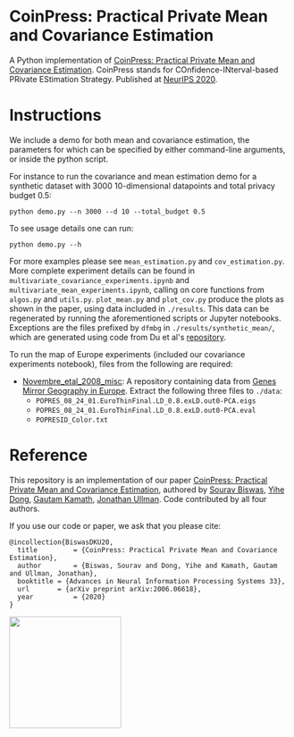 # CoinPress: Practical Private Mean and Covariance Estimation
A Python implementation of [CoinPress: Practical Private Mean and Covariance Estimation](https://arxiv.org/abs/2006.06618).
CoinPress stands for COnfidence-INterval-based PRivate EStimation Strategy. Published at [NeurIPS 2020](https://neurips.cc/Conferences/2020).

Instructions
===
We include a demo for both mean and covariance estimation, the parameters for which can be specified by either command-line arguments, or inside the python script. 

For instance to run the covariance and mean estimation demo for a synthetic dataset with 3000 10-dimensional datapoints and total privacy budget 0.5:

`python demo.py --n 3000 --d 10 --total_budget 0.5`

To see usage details one can run:

`python demo.py --h`


For more examples please see `mean_estimation.py` and `cov_estimation.py`. More complete experiment details can be found in `multivariate_covariance_experiments.ipynb` and `multivariate_mean_experiments.ipynb`, calling on core functions from `algos.py` and `utils.py`. `plot_mean.py` and `plot_cov.py` produce the plots as shown in the paper, using data included in `./results`. This data can be regenerated by running the aforementioned scripts or Jupyter notebooks. Exceptions are the files prefixed by `dfmbg` in `./results/synthetic_mean/`, which are generated using code from Du et al's [repository](https://github.com/wxindu/dp-conf-int).

To run the map of Europe experiments (included our covariance experiments notebook), files from the following are required:
* [Novembre_etal_2008_misc](https://github.com/NovembreLab/Novembre_etal_2008_misc): A repository containing data from [Genes Mirror Geography in Europe](https://www.nature.com/articles/nature07331). Extract the following three files to `./data`: 
    * `POPRES_08_24_01.EuroThinFinal.LD_0.8.exLD.out0-PCA.eigs`
    * `POPRES_08_24_01.EuroThinFinal.LD_0.8.exLD.out0-PCA.eval`
    * `POPRESID_Color.txt`

Reference
===
This repository is an implementation of our paper [CoinPress: Practical Private Mean and Covariance Estimation](https://arxiv.org/abs/2006.06618), authored by [Sourav Biswas](https://sravb.github.io/), [Yihe Dong](https://yihedong.me/), [Gautam Kamath](http://www.gautamkamath.com/), [Jonathan Ullman](http://www.ccs.neu.edu/home/jullman/).
Code contributed by all four authors. 

If you use our code or paper, we ask that you please cite:
```
@incollection{BiswasDKU20,
  title         = {CoinPress: Practical Private Mean and Covariance Estimation},
  author        = {Biswas, Sourav and Dong, Yihe and Kamath, Gautam and Ullman, Jonathan},
  booktitle = {Advances in Neural Information Processing Systems 33},
  url       = {arXiv preprint arXiv:2006.06618},
  year          = {2020}
}
```
<img src="https://upload.wikimedia.org/wikipedia/en/thumb/0/08/Logo_for_Conference_on_Neural_Information_Processing_Systems.svg/1200px-Logo_for_Conference_on_Neural_Information_Processing_Systems.svg.png" width=200>
